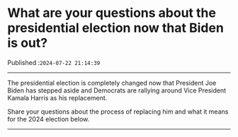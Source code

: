 # What are your questions about the presidential election now that Biden is out?

Published :`2024-07-22 21:14:39`

---

The presidential election is completely changed now that President Joe Biden has stepped aside and Democrats are rallying around Vice President Kamala Harris as his replacement.

Share your questions about the process of replacing him and what it means for the 2024 election below.

---

